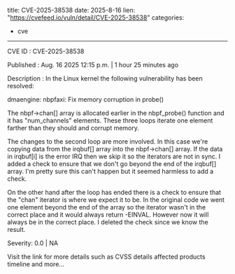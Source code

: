 
title: CVE-2025-38538
date: 2025-8-16
lien: "https://cvefeed.io/vuln/detail/CVE-2025-38538"
categories:
  - cve
---

CVE ID : CVE-2025-38538

Published :  Aug. 16
2025
12:15 p.m. | 1 hour
25 minutes ago

Description : In the Linux kernel
the following vulnerability has been resolved:

dmaengine: nbpfaxi: Fix memory corruption in probe()

The nbpf->chan[] array is allocated earlier in the nbpf_probe() function
and it has "num_channels" elements.  These three loops iterate one
element farther than they should and corrupt memory.

The changes to the second loop are more involved.  In this case
we're
copying data from the irqbuf[] array into the nbpf->chan[] array.  If
the data in irqbuf[i] is the error IRQ then we skip it
so the iterators
are not in sync.  I added a check to ensure that we don't go beyond the
end of the irqbuf[] array.  I'm pretty sure this can't happen
but it
seemed harmless to add a check.

On the other hand
after the loop has ended there is a check to ensure
that the "chan" iterator is where we expect it to be.  In the original
code we went one element beyond the end of the array so the iterator
wasn't in the correct place and it would always return -EINVAL.  However
now it will always be in the correct place.  I deleted the check since
we know the result.

Severity: 0.0 | NA

Visit the link for more details
such as CVSS details
affected products
timeline
and more...
